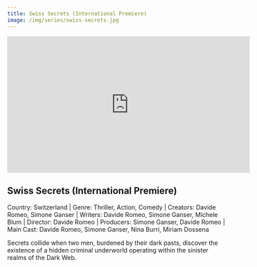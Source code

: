 ```yaml
---
title: Swiss Secrets (International Premiere)
image: /img/series/swiss-secrets.jpg
---
```

<iframe width="560" height="315" src="https://www.youtube.com/embed/v-iB5RxBMzU?si=gzME3CKCKwu5ymXs" frameborder="0" allow="accelerometer; autoplay; encrypted-media; gyroscope; picture-in-picture" allowfullscreen></iframe>

## Swiss Secrets (International Premiere)
Country: Switzerland | Genre: Thriller, Action, Comedy | Creators: Davide Romeo, Simone Ganser | Writers: Davide Romeo, Simone Ganser, Michele Blum | Director: Davide Romeo | Producers: Simone Ganser, Davide Romeo | Main Cast: Davide Romeo, Simone Ganser, Nina Burri, Miriam Dossena

Secrets collide when two men, burdened by their dark pasts, discover the existence of a hidden criminal underworld operating within the sinister realms of the Dark Web. 

